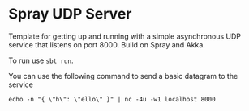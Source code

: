 Spray UDP Server
================

Template for getting up and running with a simple asynchronous UDP service that listens on port 8000. Build on Spray and Akka.

To run use `sbt run`.

You can use the following command to send a basic datagram to the service
```
echo -n "{ \"h\": \"ello\" }" | nc -4u -w1 localhost 8000
```
